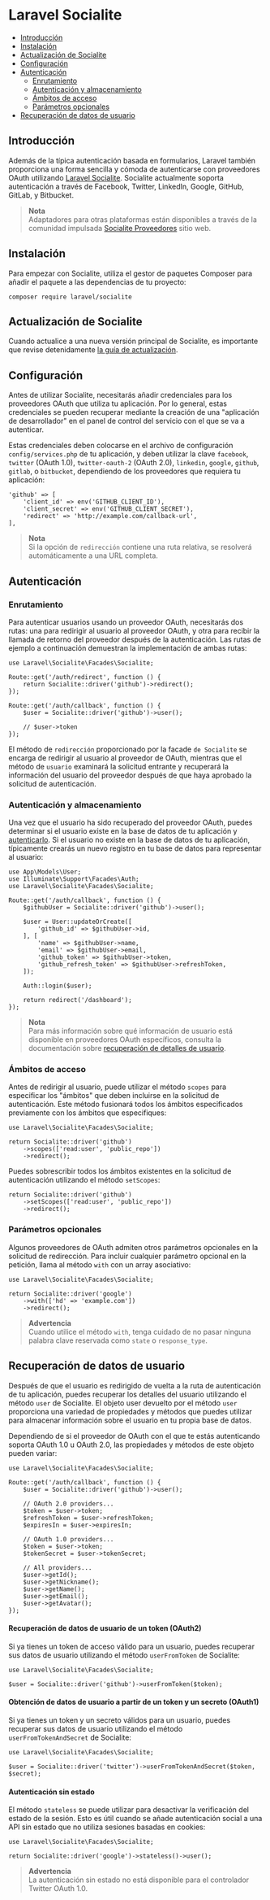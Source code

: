 # Laravel Socialite

- [Introducción](#introduction)
- [Instalación](#installation)
- [Actualización de Socialite](#upgrading-socialite)
- [Configuración](#configuration)
- [Autenticación](#authentication)
  - [Enrutamiento](#routing)
  - [Autenticación y almacenamiento](#authentication-and-storage)
  - [Ámbitos de acceso](#access-scopes)
  - [Parámetros opcionales](#optional-parameters)
- [Recuperación de datos de usuario](#retrieving-user-details)

[]()

## Introducción

Además de la típica autenticación basada en formularios, Laravel también proporciona una forma sencilla y cómoda de autenticarse con proveedores OAuth utilizando [Laravel Socialite](https://github.com/laravel/socialite). Socialite actualmente soporta autenticación a través de Facebook, Twitter, LinkedIn, Google, GitHub, GitLab, y Bitbucket.

> **Nota**  
> Adaptadores para otras plataformas están disponibles a través de la comunidad impulsada [Socialite Proveedores](https://socialiteproviders.com/) sitio web.

[]()

## Instalación

Para empezar con Socialite, utiliza el gestor de paquetes Composer para añadir el paquete a las dependencias de tu proyecto:

```shell
composer require laravel/socialite
```

[]()

## Actualización de Socialite

Cuando actualice a una nueva versión principal de Socialite, es importante que revise detenidamente [la guía de actualización](https://github.com/laravel/socialite/blob/master/UPGRADE.md).

[]()

## Configuración

Antes de utilizar Socialite, necesitarás añadir credenciales para los proveedores OAuth que utiliza tu aplicación. Por lo general, estas credenciales se pueden recuperar mediante la creación de una "aplicación de desarrollador" en el panel de control del servicio con el que se va a autenticar.

Estas credenciales deben colocarse en el archivo de configuración `config/services.php` de tu aplicación, y deben utilizar la clave `facebook`, `twitter` (OAuth 1.0), `twitter-oauth-2` (OAuth 2.0), `linkedin`, `google`, `github`, `gitlab`, o `bitbucket`, dependiendo de los proveedores que requiera tu aplicación:

    'github' => [
        'client_id' => env('GITHUB_CLIENT_ID'),
        'client_secret' => env('GITHUB_CLIENT_SECRET'),
        'redirect' => 'http://example.com/callback-url',
    ],

> **Nota**  
> Si la opción de `redirección` contiene una ruta relativa, se resolverá automáticamente a una URL completa.

[]()

## Autenticación

[]()

### Enrutamiento

Para autenticar usuarios usando un proveedor OAuth, necesitarás dos rutas: una para redirigir al usuario al proveedor OAuth, y otra para recibir la llamada de retorno del proveedor después de la autenticación. Las rutas de ejemplo a continuación demuestran la implementación de ambas rutas:

    use Laravel\Socialite\Facades\Socialite;

    Route::get('/auth/redirect', function () {
        return Socialite::driver('github')->redirect();
    });

    Route::get('/auth/callback', function () {
        $user = Socialite::driver('github')->user();

        // $user->token
    });

El método de `redirección` proporcionado por la facade `de Socialite` se encarga de redirigir al usuario al proveedor de OAuth, mientras que el método de `usuario` examinará la solicitud entrante y recuperará la información del usuario del proveedor después de que haya aprobado la solicitud de autenticación.

[]()

### Autenticación y almacenamiento

Una vez que el usuario ha sido recuperado del proveedor OAuth, puedes determinar si el usuario existe en la base de datos de tu aplicación y [autenticarlo](/docs/%7B%7Bversion%7D%7D/authentication#authenticate-a-user-instance). Si el usuario no existe en la base de datos de tu aplicación, típicamente crearás un nuevo registro en tu base de datos para representar al usuario:

    use App\Models\User;
    use Illuminate\Support\Facades\Auth;
    use Laravel\Socialite\Facades\Socialite;

    Route::get('/auth/callback', function () {
        $githubUser = Socialite::driver('github')->user();

        $user = User::updateOrCreate([
            'github_id' => $githubUser->id,
        ], [
            'name' => $githubUser->name,
            'email' => $githubUser->email,
            'github_token' => $githubUser->token,
            'github_refresh_token' => $githubUser->refreshToken,
        ]);

        Auth::login($user);

        return redirect('/dashboard');
    });

> **Nota**  
> Para más información sobre qué información de usuario está disponible en proveedores OAuth específicos, consulta la documentación sobre [recuperación de detalles de usuario](#retrieving-user-details).

[]()

### Ámbitos de acceso

Antes de redirigir al usuario, puede utilizar el método `scopes` para especificar los "ámbitos" que deben incluirse en la solicitud de autenticación. Este método fusionará todos los ámbitos especificados previamente con los ámbitos que especifiques:

    use Laravel\Socialite\Facades\Socialite;

    return Socialite::driver('github')
        ->scopes(['read:user', 'public_repo'])
        ->redirect();

Puedes sobrescribir todos los ámbitos existentes en la solicitud de autenticación utilizando el método `setScopes`:

    return Socialite::driver('github')
        ->setScopes(['read:user', 'public_repo'])
        ->redirect();

[]()

### Parámetros opcionales

Algunos proveedores de OAuth admiten otros parámetros opcionales en la solicitud de redirección. Para incluir cualquier parámetro opcional en la petición, llama al método `with` con un array asociativo:

    use Laravel\Socialite\Facades\Socialite;

    return Socialite::driver('google')
        ->with(['hd' => 'example.com'])
        ->redirect();

> **Advertencia**  
> Cuando utilice el método `with`, tenga cuidado de no pasar ninguna palabra clave reservada como `state` o `response_type`.

[]()

## Recuperación de datos de usuario

Después de que el usuario es redirigido de vuelta a la ruta de autenticación de tu aplicación, puedes recuperar los detalles del usuario utilizando el método `user` de Socialite. El objeto user devuelto por el método `user` proporciona una variedad de propiedades y métodos que puedes utilizar para almacenar información sobre el usuario en tu propia base de datos.

Dependiendo de si el proveedor de OAuth con el que te estás autenticando soporta OAuth 1.0 u OAuth 2.0, las propiedades y métodos de este objeto pueden variar:

    use Laravel\Socialite\Facades\Socialite;

    Route::get('/auth/callback', function () {
        $user = Socialite::driver('github')->user();

        // OAuth 2.0 providers...
        $token = $user->token;
        $refreshToken = $user->refreshToken;
        $expiresIn = $user->expiresIn;

        // OAuth 1.0 providers...
        $token = $user->token;
        $tokenSecret = $user->tokenSecret;

        // All providers...
        $user->getId();
        $user->getNickname();
        $user->getName();
        $user->getEmail();
        $user->getAvatar();
    });

[]()

#### Recuperación de datos de usuario de un token (OAuth2)

Si ya tienes un token de acceso válido para un usuario, puedes recuperar sus datos de usuario utilizando el método `userFromToken` de Socialite:

    use Laravel\Socialite\Facades\Socialite;

    $user = Socialite::driver('github')->userFromToken($token);

[]()

#### Obtención de datos de usuario a partir de un token y un secreto (OAuth1)

Si ya tienes un token y un secreto válidos para un usuario, puedes recuperar sus datos de usuario utilizando el método `userFromTokenAndSecret` de Socialite:

    use Laravel\Socialite\Facades\Socialite;

    $user = Socialite::driver('twitter')->userFromTokenAndSecret($token, $secret);

[]()

#### Autenticación sin estado

El método `stateless` se puede utilizar para desactivar la verificación del estado de la sesión. Esto es útil cuando se añade autenticación social a una API sin estado que no utiliza sesiones basadas en cookies:

    use Laravel\Socialite\Facades\Socialite;

    return Socialite::driver('google')->stateless()->user();

> **Advertencia**  
> La autenticación sin estado no está disponible para el controlador Twitter OAuth 1.0.

